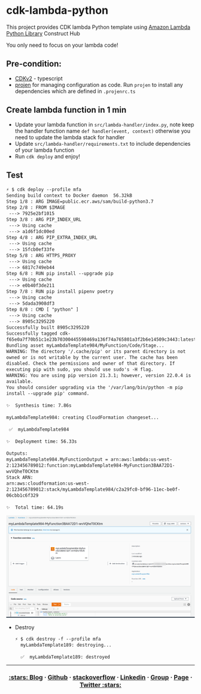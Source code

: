 # cdk-lambda-python
This project provides CDK lambda Python template using [Amazon Lambda Python Library](https://constructs.dev/packages/@aws-cdk/aws-lambda-python-alpha/v/2.20.0-alpha.0?lang=typescript) Construct Hub

You only need to focus on your lambda code!

## Pre-condition:
- [CDKv2](https://docs.aws.amazon.com/cdk/v2/guide/getting_started.html) - typescript
- [projen](https://github.com/projen/projen) for managing configuration as code. Run `projen` to install any dependencies which are defined in `.projenrc.ts`

## Create lambda function in 1 min
- Update your lambda function in `src/lambda-handler/index.py`, note keep the handler function name `def handler(event, context)` otherwise you need to update the lambda stack for handler
- Update `src/lambda-handler/requirements.txt` to include dependencies of your lambda function
- Run `cdk deploy` and enjoy!

## Test
```
⚡ $ cdk deploy --profile mfa
Sending build context to Docker daemon  56.32kB
Step 1/8 : ARG IMAGE=public.ecr.aws/sam/build-python3.7
Step 2/8 : FROM $IMAGE
 ---> 7925e2bf1015
Step 3/8 : ARG PIP_INDEX_URL
 ---> Using cache
 ---> a1d6f1dc00ed
Step 4/8 : ARG PIP_EXTRA_INDEX_URL
 ---> Using cache
 ---> 15fcb0ef33fe
Step 5/8 : ARG HTTPS_PROXY
 ---> Using cache
 ---> 6817c749eb44
Step 6/8 : RUN pip install --upgrade pip
 ---> Using cache
 ---> e0b40f3de211
Step 7/8 : RUN pip install pipenv poetry
 ---> Using cache
 ---> 5dada3908df3
Step 8/8 : CMD [ "python" ]
 ---> Using cache
 ---> 8905c3295220
Successfully built 8905c3295220
Successfully tagged cdk-f65e0a7f70b51c1e23b70300445598469a136f74a765801a3f2b6e14509c3443:latest
Bundling asset myLambdaTemplate984/MyFunction/Code/Stage...
WARNING: The directory '/.cache/pip' or its parent directory is not owned or is not writable by the current user. The cache has been disabled. Check the permissions and owner of that directory. If executing pip with sudo, you should use sudo's -H flag.
WARNING: You are using pip version 21.3.1; however, version 22.0.4 is available.
You should consider upgrading via the '/var/lang/bin/python -m pip install --upgrade pip' command.

✨  Synthesis time: 7.86s

myLambdaTemplate984: creating CloudFormation changeset...

 ✅  myLambdaTemplate984

✨  Deployment time: 56.33s

Outputs:
myLambdaTemplate984.MyFunctionOutput = arn:aws:lambda:us-west-2:123456789012:function:myLambdaTemplate984-MyFunction3BAA72D1-wvVQheT0CKtm
Stack ARN:
arn:aws:cloudformation:us-west-2:123456789012:stack/myLambdaTemplate984/c2a29fc0-bf96-11ec-be0f-06cbb1c6f329

✨  Total time: 64.19s
```

<img src="images/lambda.png" width=900>

- Destroy
  ```
  ⚡ $ cdk destroy -f --profile mfa
    myLambdaTemplate189: destroying...

    ✅  myLambdaTemplate189: destroyed
  ```

---

<h3 align="center">
  <a href="https://dev.to/vumdao">:stars: Blog</a>
  <span> · </span>
  <a href="https://github.com/vumdao/cdk-lambda-python/">Github</a>
  <span> · </span>
  <a href="https://stackoverflow.com/users/11430272/vumdao">stackoverflow</a>
  <span> · </span>
  <a href="https://www.linkedin.com/in/vu-dao-9280ab43/">Linkedin</a>
  <span> · </span>
  <a href="https://www.linkedin.com/groups/12488649/">Group</a>
  <span> · </span>
  <a href="https://www.facebook.com/CloudOpz-104917804863956">Page</a>
  <span> · </span>
  <a href="https://twitter.com/VuDao81124667">Twitter :stars:</a>
</h3>
